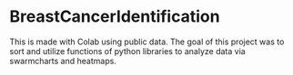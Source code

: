 # BreastCancerIdentification

This is made with Colab using public data. The goal of this project was to sort and utilize functions of python libraries to analyze data via swarmcharts and heatmaps. 
